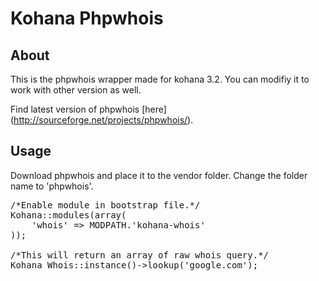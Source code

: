 Kohana Phpwhois
===

About
---
This is the phpwhois wrapper made for kohana 3.2. You can modifiy it to work with other version as well.

Find latest version of phpwhois [here] (http://sourceforge.net/projects/phpwhois/).

Usage
---
Download phpwhois and place it to the vendor folder. Change the folder name to 'phpwhois'.

<pre>
/*Enable module in bootstrap file.*/
Kohana::modules(array(
	'whois' => MODPATH.'kohana-whois'
));

/*This will return an array of raw whois query.*/
Kohana_Whois::instance()->lookup('google.com'); 
</pre>